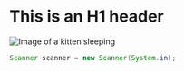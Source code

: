 # This is an H1 header

![Image of a kitten sleeping](https://i.pinimg.com/736x/f6/42/17/f6421707933b3ca8f04b4eb7ca675555.jpg)

```java
Scanner scanner = new Scanner(System.in);
```
